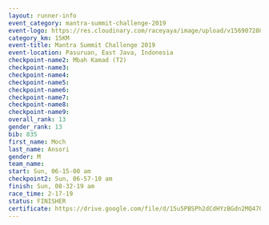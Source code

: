 ```yaml
---
layout: runner-info 
event_category: mantra-summit-challenge-2019 
event-logo: https://res.cloudinary.com/raceyaya/image/upload/v1569072809/logo/mantra-image_segrbx.jpg
category_km: 15KM 
event-title: Mantra Summit Challenge 2019 
event-location: Pasuruan, East Java, Indonesia 
checkpoint-name2: Mbah Kamad (T2) 
checkpoint-name3: 
checkpoint-name4: 
checkpoint-name5: 
checkpoint-name6: 
checkpoint-name7: 
checkpoint-name8: 
checkpoint-name9: 
overall_rank: 13
gender_rank: 13
bib: 835
first_name: Moch
last_name: Ansori
gender: M
team_name: 
start: Sun, 06-15-00 am
checkpoint2: Sun, 06-57-10 am
finish: Sun, 08-32-19 am
race_time: 2-17-19
status: FINISHER
certificate: https://drive.google.com/file/d/15u5PBSPh2dCdHYzBGdn2MQ47QCFdHjP0/view?usp=sharing
---
```

